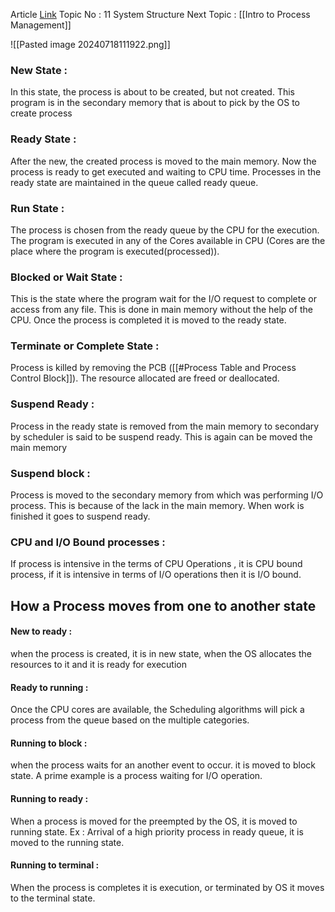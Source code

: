 Article [Link](https://www.geeksforgeeks.org/states-of-a-process-in-operating-systems/)
Topic No : 11 System Structure
Next Topic : [[Intro to Process Management]]

![[Pasted image 20240718111922.png]]
### New State :
In this state, the process is about to be created, but not created. This program is in the secondary memory that is about to pick by the OS to create process

### Ready State : 
After the new, the created process is moved to the main memory. Now the process is ready to get executed and waiting to CPU time. Processes in the ready state are maintained in the queue called ready queue.

### Run State : 
The process is chosen from the ready queue by the CPU for the execution. The program is executed in any of the Cores available in CPU (Cores are the place where the program is executed(processed)).

### Blocked or Wait State : 
This is the state where the program wait for the I/O request to complete or access from any file. This is done in main memory without the help of the CPU. Once the process is completed it is moved to the ready state.

### Terminate or Complete State : 
Process is killed by removing the PCB ([[#Process Table and Process Control Block]]). The resource allocated are freed or deallocated.

### Suspend Ready :
Process in the ready state is removed from the main memory to secondary by scheduler is said to be suspend ready. This is again can be moved the main memory

### Suspend block :
Process is moved to the secondary memory from which was performing I/O process. This is because of the lack in the main memory. When work is finished it goes to suspend ready.

### CPU and I/O Bound processes : 
If process is intensive in the terms of CPU Operations , it is CPU bound process, if it is intensive in terms of I/O operations then it is I/O bound.


## How a Process moves from one to another state

#### New to ready :
when the process is created, it is in new state, when the OS allocates the resources to it and it is ready for execution

#### Ready to running :
Once the CPU cores are available, the Scheduling algorithms will pick a process from the queue based on the multiple categories.

#### Running to block :
when the process waits for an another event to occur. it is moved to block state. A prime example is a process waiting for I/O operation.

#### Running to ready :
When a process is moved for the preempted by the OS, it is moved to running state. Ex : Arrival of a high priority process in ready queue, it is moved to the running state.

#### Running to terminal :
When the process is completes it is execution, or terminated by OS it moves to the terminal state.

